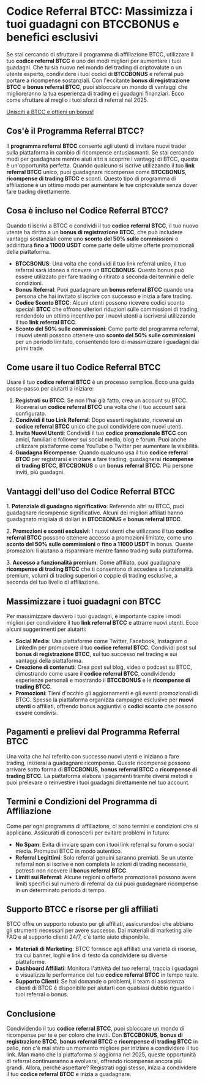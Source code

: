 <h1>Codice Referral BTCC: Massimizza i tuoi guadagni con BTCCBONUS e benefici esclusivi</h1>
        </header>

  <section>
          <p>Se stai cercando di sfruttare il programma di affiliazione BTCC, utilizzare il tuo <strong>codice referral BTCC</strong> è uno dei modi migliori per aumentare i tuoi guadagni. Che tu sia nuovo nel mondo del trading di criptovalute o un utente esperto, condividere i tuoi codici di <strong>BTCCBONUS</strong> e referral può portare a ricompense sostanziali. Con l'eccitante <strong>bonus di registrazione BTCC</strong> e <strong>bonus referral BTCC</strong>, puoi sbloccare un mondo di vantaggi che miglioreranno la tua esperienza di trading e i guadagni finanziari. Ecco come sfruttare al meglio i tuoi sforzi di referral nel 2025.</p>
        </section>
<a href="https://partner.btcc.com/us/c/BTCCBONUS/9303" target="_blank">Unisciti a BTCC e ottieni un bonus!</a>

  <section>
          <h2>Cos'è il Programma Referral BTCC?</h2>
          <p>Il <strong>programma referral BTCC</strong> consente agli utenti di invitare nuovi trader sulla piattaforma in cambio di ricompense entusiasmanti. Se stai cercando modi per guadagnare mentre aiuti altri a scoprire i vantaggi di BTCC, questa è un'opportunità perfetta. Quando qualcuno si iscrive utilizzando il tuo <strong>link referral BTCC</strong> unico, puoi guadagnare ricompense come <strong>BTCCBONUS</strong>, <strong>ricompense di trading BTCC</strong> e sconti. Questo tipo di programma di affiliazione è un ottimo modo per aumentare le tue criptovalute senza dover fare trading direttamente.</p>
        </section>

<section>
            <h2>Cosa è incluso nel Codice Referral BTCC?</h2>
            <p>Quando ti iscrivi a BTCC o condividi il tuo <strong>codice referral BTCC</strong>, il tuo nuovo utente ha diritto a un <strong>bonus di registrazione BTCC</strong>, che può includere vantaggi sostanziali come uno <strong>sconto del 50% sulle commissioni</strong> o addirittura <strong>fino a 11000 USDT</strong> come parte delle ultime offerte promozionali della piattaforma.</p>
            <ul>
                <li><strong>BTCCBONUS</strong>: Una volta che condividi il tuo link referral unico, il tuo referral sarà idoneo a ricevere un <strong>BTCCBONUS</strong>. Questo bonus può essere utilizzato per fare trading o ritirato a seconda dei termini e delle condizioni.</li>
                <li><strong>Bonus Referral</strong>: Puoi guadagnare un <strong>bonus referral BTCC</strong> quando una persona che hai invitato si iscrive con successo e inizia a fare trading.</li>
                <li><strong>Codice Sconto BTCC</strong>: Alcuni utenti possono ricevere codici sconto speciali <strong>BTCC</strong> che offrono ulteriori riduzioni sulle commissioni di trading, rendendolo un ottimo incentivo per i nuovi utenti a iscriversi utilizzando il tuo <strong>link referral BTCC</strong>.</li>
                <li><strong>Sconto del 50% sulle commissioni</strong>: Come parte del programma referral, i nuovi utenti possono ottenere uno <strong>sconto del 50% sulle commissioni</strong> per un periodo limitato, consentendo loro di massimizzare i guadagni dai primi trade.</li>
            </ul>
        </section>

<section>
            <h2>Come usare il tuo Codice Referral BTCC</h2>
            <p>Usare il tuo <strong>codice referral BTCC</strong> è un processo semplice. Ecco una guida passo-passo per aiutarti a iniziare:</p>
            <ol>
                <li><strong>Registrati su BTCC</strong>: Se non l'hai già fatto, crea un account su BTCC. Riceverai un <strong>codice referral BTCC</strong> una volta che il tuo account sarà configurato.</li>
                <li><strong>Condividi il tuo Link Referral</strong>: Dopo esserti registrato, riceverai un <strong>codice referral BTCC</strong> unico che puoi condividere con nuovi utenti.</li>
                <li><strong>Invita Nuovi Utenti</strong>: Condividi il tuo <strong>codice promozionale BTCC</strong> con amici, familiari o follower sui social media, blog e forum. Puoi anche utilizzare piattaforme come YouTube o Twitter per aumentare la visibilità.</li>
                <li><strong>Guadagna Ricompense</strong>: Quando qualcuno usa il tuo <strong>codice referral BTCC</strong> per registrarsi e iniziare a fare trading, guadagnerai <strong>ricompense di trading BTCC</strong>, <strong>BTCCBONUS</strong> o un <strong>bonus referral BTCC</strong>. Più persone inviti, più guadagni.</li>
            </ol>
        </section>

  <section>
            <h2>Vantaggi dell'uso del Codice Referral BTCC</h2>
            <p>1. <strong>Potenziale di guadagno significativo</strong>: Referendo altri su BTCC, puoi guadagnare ricompense significative. Alcuni dei migliori affiliati hanno guadagnato migliaia di dollari in <strong>BTCCBONUS</strong> e <strong>bonus referral BTCC</strong>.</p>
            <p>2. <strong>Promozioni e sconti esclusivi</strong>: I nuovi utenti che utilizzano il tuo <strong>codice referral BTCC</strong> possono ottenere accesso a promozioni limitate, come uno <strong>sconto del 50% sulle commissioni</strong> o <strong>fino a 11000 USDT</strong> in bonus. Queste promozioni li aiutano a risparmiare mentre fanno trading sulla piattaforma.</p>
            <p>3. <strong>Accesso a funzionalità premium</strong>: Come affiliato, puoi guadagnare <strong>ricompense di trading BTCC</strong> che ti consentono di accedere a funzionalità premium, volumi di trading superiori o coppie di trading esclusive, a seconda del tuo livello di affiliazione.</p>
        </section>

<section>
            <h2>Massimizzare i tuoi guadagni con BTCC</h2>
            <p>Per massimizzare davvero i tuoi guadagni, è importante capire i modi migliori per condividere il tuo <strong>link referral BTCC</strong> e attrarre nuovi utenti. Ecco alcuni suggerimenti per aiutarti:</p>
            <ul>
              <li><strong>Social Media</strong>: Usa piattaforme come Twitter, Facebook, Instagram o LinkedIn per promuovere il tuo <strong>codice referral BTCC</strong>. Condividi post sul <strong>bonus di registrazione BTCC</strong>, sul tuo successo nel trading e sui vantaggi della piattaforma.</li>
              <li><strong>Creazione di contenuti</strong>: Crea post sul blog, video o podcast su BTCC, dimostrando come usare il <strong>codice referral BTCC</strong>, condividendo esperienze personali e mostrando il <strong>BTCCBONUS</strong> e le <strong>ricompense di trading BTCC</strong>.</li>
              <li><strong>Promozioni</strong>: Tieni d'occhio gli aggiornamenti e gli eventi promozionali di BTCC. Spesso la piattaforma organizza campagne esclusive per <strong>nuovi utenti</strong> o affiliati, offrendo bonus aggiuntivi o <strong>codici sconto</strong> che possono essere condivisi.</li>
            </ul>
        </section>

  <section>
  <h2>Pagamenti e prelievi dal Programma Referral BTCC</h2>
    <p>Una volta che hai referito con successo nuovi utenti e iniziano a fare trading, inizierai a guadagnare ricompense. Queste ricompense possono arrivare sotto forma di <strong>BTCCBONUS</strong>, <strong>bonus referral BTCC</strong> o <strong>ricompense di trading BTCC</strong>. La piattaforma elabora i pagamenti tramite diversi metodi e puoi prelevare o reinvestire i tuoi guadagni direttamente nel tuo account.</p>
        </section>

  <section>
            <h2>Termini e Condizioni del Programma di Affiliazione</h2>
            <p>Come per ogni programma di affiliazione, ci sono termini e condizioni che si applicano. Assicurati di conoscerli per evitare problemi in futuro:</p>
            <ul>
                <li><strong>No Spam</strong>: Evita di inviare spam con i tuoi link referral su forum o social media. Promuovi BTCC in modo autentico.</li>
                <li><strong>Referral Legittimi</strong>: Solo referral genuini saranno premiati. Se un utente referral non si iscrive e non completa le azioni di trading necessarie, potresti non ricevere il <strong>bonus referral BTCC</strong>.</li>
                <li><strong>Limiti sui Referral</strong>: Alcune regioni o offerte promozionali possono avere limiti specifici sul numero di referral da cui puoi guadagnare ricompense in un determinato periodo di tempo.</li>
            </ul>
        </section>

  <section>
    <h2>Supporto BTCC e risorse per gli affiliati</h2>
    <p>BTCC offre un supporto robusto per gli affiliati, assicurandosi che abbiano gli strumenti necessari per avere successo. Dai materiali di marketing alle FAQ e al supporto clienti 24/7, c'è tanto aiuto disponibile.</p>
          <ul>
                <li><strong>Materiali di Marketing</strong>: BTCC fornisce agli affiliati una varietà di risorse, tra cui banner, loghi e link di testo da condividere su diverse piattaforme.</li>
                <li><strong>Dashboard Affiliati</strong>: Monitora l'attività del tuo referral, traccia i guadagni e visualizza le performance del tuo <strong>codice referral BTCC</strong> in tempo reale.</li>
                <li><strong>Supporto Clienti</strong>: Se hai domande o problemi, il team di assistenza clienti di BTCC è disponibile per aiutarti con qualsiasi dubbio riguardo i tuoi referral o bonus.</li>
            </ul>
        </section>

  <footer>
  <h2>Conclusione</h2>
      <p>Condividendo il tuo <strong>codice referral BTCC</strong>, puoi sbloccare un mondo di ricompense per te e per coloro che inviti. Con <strong>BTCCBONUS</strong>, <strong>bonus di registrazione BTCC</strong>, <strong>bonus referral BTCC</strong> e <strong>ricompense di trading BTCC</strong> in palio, non c'è mai stato un momento migliore per iniziare a condividere il tuo link. Man mano che la piattaforma si aggiorna nel 2025, queste opportunità di referral continueranno a evolversi, offrendo ricompense ancora più grandi. Allora, perché aspettare? Registrati oggi stesso, inizia a condividere il tuo <strong>codice referral BTCC</strong> e inizia a guadagnare.</p>
        </footer>
    </article>
</body>
</html>

